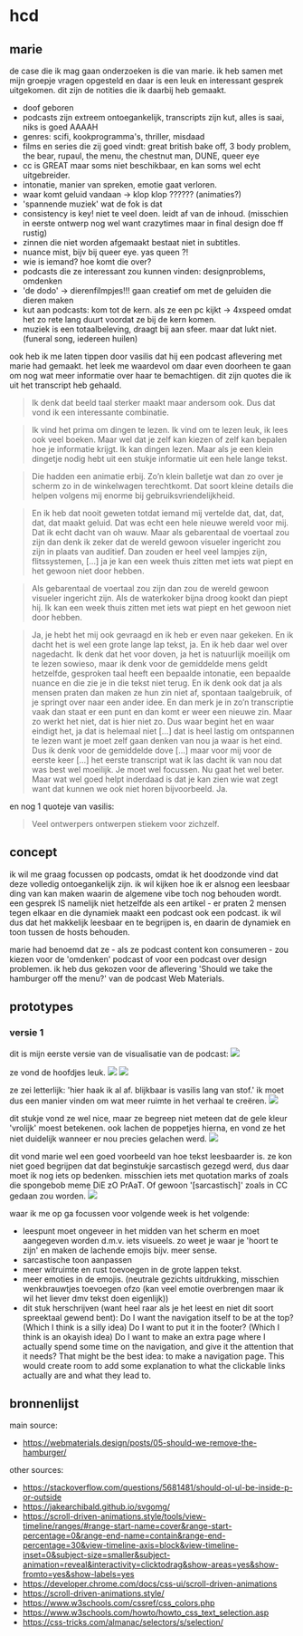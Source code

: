# hcd

## marie
de case die ik mag gaan onderzoeken is die van marie. ik heb samen met mijn groepje vragen opgesteld en daar is een leuk en interessant gesprek uitgekomen. dit zijn de notities die ik daarbij heb gemaakt.

- doof geboren
- podcasts zijn extreem ontoegankelijk, transcripts zijn kut, alles is saai, niks is goed AAAAH
- genres: scifi, kookprogramma's, thriller, misdaad
- films en series die zij goed vindt: great british bake off, 3 body problem, the bear, rupaul, the menu, the chestnut man, DUNE, queer eye
- cc is GREAT maar soms niet beschikbaar, en kan soms wel echt uitgebreider.
- intonatie, manier van spreken, emotie gaat verloren.
- waar komt geluid vandaan -> klop klop ?????? (animaties?)
- 'spannende muziek' wat de fok is dat
- consistency is key! niet te veel doen. leidt af van de inhoud. (misschien in eerste ontwerp nog wel want crazytimes maar in final design doe ff rustig)
- zinnen die niet worden afgemaakt bestaat niet in subtitles.
- nuance mist, bijv bij queer eye. yas queen ?!
- wie is iemand? hoe komt die over?
- podcasts die ze interessant zou kunnen vinden: designproblems, omdenken
- 'de dodo' -> dierenfilmpjes!!! gaan creatief om met de geluiden die dieren maken
- kut aan podcasts: kom tot de kern. als ze een pc kijkt -> 4xspeed omdat het zo rete lang duurt voordat ze bij de kern komen.
- muziek is een totaalbeleving, draagt bij aan sfeer. maar dat lukt niet. (funeral song, iedereen huilen)

ook heb ik me laten tippen door vasilis dat hij een podcast aflevering met marie had gemaakt. het leek me waardevol om daar even doorheen te gaan om nog wat meer informatie over haar te bemachtigen. dit zijn quotes die ik uit het transcript heb gehaald.


> Ik denk dat beeld taal sterker maakt maar andersom ook. Dus dat vond ik een interessante combinatie.

> Ik vind het prima om dingen te lezen. Ik vind om te lezen leuk, ik lees ook veel boeken. Maar wel dat je zelf kan kiezen of zelf kan bepalen hoe je informatie krijgt. Ik kan dingen lezen. Maar als je een klein dingetje nodig hebt uit een stukje informatie uit een hele lange tekst. 

> Die hadden een animatie erbij. Zo’n klein balletje wat dan zo over je scherm zo in de winkelwagen terechtkomt. Dat soort kleine details die helpen volgens mij enorme bij gebruiksvriendelijkheid. 

> En ik heb dat nooit geweten totdat iemand mij vertelde dat, dat, dat, dat, dat maakt geluid. Dat was echt een hele nieuwe wereld voor mij. Dat ik echt dacht van oh wauw. Maar als gebarentaal de voertaal zou zijn dan denk ik zeker dat de wereld gewoon visueler ingericht zou zijn in plaats van auditief. Dan zouden er heel veel lampjes zijn, flitssystemen, […] ja je kan een week thuis zitten met iets wat piept en het gewoon niet door hebben.

> Als gebarentaal de voertaal zou zijn dan zou de wereld gewoon visueler ingericht zijn. Als de waterkoker bijna droog kookt dan piept hij. Ik kan een week thuis zitten met iets wat piept en het gewoon niet door hebben.

> Ja, je hebt het mij ook gevraagd en ik heb er even naar gekeken. En ik dacht het is wel een grote lange lap tekst, ja. En ik heb daar wel over nagedacht. Ik denk dat het voor doven, ja het is natuurlijk moeilijk om te lezen sowieso, maar ik denk voor de gemiddelde mens geldt hetzelfde, gesproken taal heeft een bepaalde intonatie, een bepaalde nuance en die zie je in die tekst niet terug. En ik denk ook dat ja als mensen praten dan maken ze hun zin niet af, spontaan taalgebruik, of je springt over naar een ander idee. En dan merk je in zo’n transcriptie vaak dan staat er een punt en dan komt er weer een nieuwe zin. Maar zo werkt het niet, dat is hier niet zo. Dus waar begint het en waar eindigt het, ja dat is helemaal niet […] dat is heel lastig om ontspannen te lezen want je moet zelf gaan denken van nou ja waar is het eind. Dus ik denk voor de gemiddelde dove […] maar voor mij voor de eerste keer […] het eerste transcript wat ik las dacht ik van nou dat was best wel moeilijk. Je moet wel focussen. Nu gaat het wel beter. Maar wat wel goed helpt inderdaad is dat je kan zien wie wat zegt want dat kunnen we ook niet horen bijvoorbeeld. Ja.


en nog 1 quoteje van vasilis: 
> Veel ontwerpers ontwerpen stiekem voor zichzelf.

## concept
ik wil me graag focussen op podcasts, omdat ik het doodzonde vind dat deze volledig ontoegankelijk zijn. ik wil kijken hoe ik er alsnog een leesbaar ding van kan maken waarin de algemene vibe toch nog behouden wordt. een gesprek IS namelijk niet hetzelfde als een artikel - er praten 2 mensen tegen elkaar en die dynamiek maakt een podcast ook een podcast. ik wil dus dat het makkelijk leesbaar en te begrijpen is, en daarin de dynamiek en toon tussen de hosts behouden.

marie had benoemd dat ze - als ze podcast content kon consumeren - zou kiezen voor de 'omdenken' podcast of voor een podcast over design problemen. ik heb dus gekozen voor de aflevering 'Should we take the hamburger off the menu?' van de podcast Web Materials.

## prototypes

### versie 1
dit is mijn eerste versie van de visualisatie van de podcast:
![](assets/img/proces/v1.png)

ze vond de hoofdjes leuk.
![](assets/img/proces/hoofdjes.png)
![](assets/img/proces/lachendehoofdjes.png)

ze zei letterlijk: 'hier haak ik al af. blijkbaar is vasilis lang van stof.' ik moet dus een manier vinden om wat meer ruimte in het verhaal te creëren.
![](assets/img/proces/laptekst.png)

dit stukje vond ze wel nice, maar ze begreep niet meteen dat de gele kleur 'vrolijk' moest betekenen. ook lachen de poppetjes hierna, en vond ze het niet duidelijk wanneer er nou precies gelachen werd.
![](assets/img/proces/vrolijk.png)

dit vond marie wel een goed voorbeeld van hoe tekst leesbaarder is. ze kon niet goed begrijpen dat dat beginstukje sarcastisch gezegd werd, dus daar moet ik nog iets op bedenken. misschien iets met quotation marks of zoals die spongebob meme DiE zO PrAaT. Of gewoon '[sarcastisch]' zoals in CC gedaan zou worden.
![](assets/img/proces/sarcastisch.png)


waar ik me op ga focussen voor volgende week is het volgende:
- leespunt moet ongeveer in het midden van het scherm en moet aangegeven worden d.m.v. iets visueels. zo weet je waar je 'hoort te zijn' en maken de lachende emojis bijv. meer sense.
- sarcastische toon aanpassen
- meer witruimte en rust toevoegen in de grote lappen tekst.
- meer emoties in de emojis. (neutrale gezichts uitdrukking, misschien wenkbrauwtjes toevoegen ofzo (kan veel emotie overbrengen maar ik wil het liever dmv tekst doen eigenlijk))
- dit stuk herschrijven (want heel raar als je het leest en niet dit soort spreektaal gewend bent): Do I want the navigation itself to be at the top? (Which I think is a silly idea) Do I want to put it in the footer? (Which I think is an okayish idea) Do I want to make an extra page where I actually spend some time on the navigation, and give it the attention that it needs? That might be the best idea: to make a navigation page. This would create room to add some explanation to what the clickable links actually are and what they lead to.


## bronnenlijst
main source: 
- https://webmaterials.design/posts/05-should-we-remove-the-hamburger/

other sources:
- https://stackoverflow.com/questions/5681481/should-ol-ul-be-inside-p-or-outside
- https://jakearchibald.github.io/svgomg/
- https://scroll-driven-animations.style/tools/view-timeline/ranges/#range-start-name=cover&range-start-percentage=0&range-end-name=contain&range-end-percentage=30&view-timeline-axis=block&view-timeline-inset=0&subject-size=smaller&subject-animation=reveal&interactivity=clicktodrag&show-areas=yes&show-fromto=yes&show-labels=yes
- https://developer.chrome.com/docs/css-ui/scroll-driven-animations
- https://scroll-driven-animations.style/
- https://www.w3schools.com/cssref/css_colors.php
- https://www.w3schools.com/howto/howto_css_text_selection.asp
- https://css-tricks.com/almanac/selectors/s/selection/

